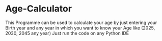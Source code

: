 # Age-Calculator
This Programme can be used to calculate your age by just entering your Birth year and any year in which you want to know your Age like (2025, 2030, 2045 any year)
Just run the code on any Python IDE
